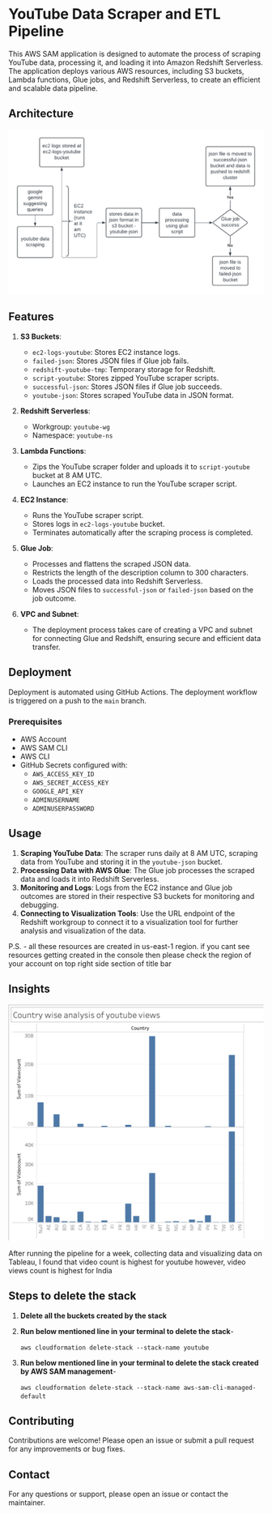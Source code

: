 # YouTube Data Scraper and ETL Pipeline

This AWS SAM application is designed to automate the process of scraping YouTube data, processing it, and loading it into Amazon Redshift Serverless. The application deploys various AWS resources, including S3 buckets, Lambda functions, Glue jobs, and Redshift Serverless, to create an efficient and scalable data pipeline.

## Architecture

![Architecture Diagram](architecture.png)

## Features

1. **S3 Buckets**: 
   - `ec2-logs-youtube`: Stores EC2 instance logs.
   - `failed-json`: Stores JSON files if Glue job fails.
   - `redshift-youtube-tmp`: Temporary storage for Redshift.
   - `script-youtube`: Stores zipped YouTube scraper scripts.
   - `successful-json`: Stores JSON files if Glue job succeeds.
   - `youtube-json`: Stores scraped YouTube data in JSON format.

2. **Redshift Serverless**:
   - Workgroup: `youtube-wg`
   - Namespace: `youtube-ns`

3. **Lambda Functions**:
   - Zips the YouTube scraper folder and uploads it to `script-youtube` bucket at 8 AM UTC.
   - Launches an EC2 instance to run the YouTube scraper script.

4. **EC2 Instance**:
   - Runs the YouTube scraper script.
   - Stores logs in `ec2-logs-youtube` bucket.
   - Terminates automatically after the scraping process is completed.

5. **Glue Job**:
   - Processes and flattens the scraped JSON data.
   - Restricts the length of the description column to 300 characters.
   - Loads the processed data into Redshift Serverless.
   - Moves JSON files to `successful-json` or `failed-json` based on the job outcome.

6. **VPC and Subnet**:
   - The deployment process takes care of creating a VPC and subnet for connecting Glue and Redshift, ensuring secure and efficient data transfer.

## Deployment

Deployment is automated using GitHub Actions. The deployment workflow is triggered on a push to the `main` branch.

### Prerequisites

- AWS Account
- AWS SAM CLI
- AWS CLI
- GitHub Secrets configured with:
  - `AWS_ACCESS_KEY_ID`
  - `AWS_SECRET_ACCESS_KEY`
  - `GOOGLE_API_KEY`
  - `ADMINUSERNAME`
  - `ADMINUSERPASSWORD`

## Usage

1. **Scraping YouTube Data**: The scraper runs daily at 8 AM UTC, scraping data from YouTube and storing it in the `youtube-json` bucket.
2. **Processing Data with AWS Glue**: The Glue job processes the scraped data and loads it into Redshift Serverless.
3. **Monitoring and Logs**: Logs from the EC2 instance and Glue job outcomes are stored in their respective S3 buckets for monitoring and debugging.
4. **Connecting to Visualization Tools**: Use the URL endpoint of the Redshift workgroup to connect it to a visualization tool for further analysis and visualization of the data.

P.S. - all these resources are created in us-east-1 region. if you cant see resources getting created in the console then please check the region of your account on top right side section of title bar  

## Insights

![Youtube Analytics](youtube_analytics.png)

After running the pipeline for a week, collecting data and visualizing data on Tableau, I found that video count is highest for youtube however, video views count is highest for India

## Steps to delete the stack

1. **Delete all the buckets created by the stack**
2. **Run below mentioned line in your terminal to delete the stack**- 

    ```aws cloudformation delete-stack --stack-name youtube```
3. **Run below mentioned line in your terminal to delete the stack created by AWS SAM management**-

    ```aws cloudformation delete-stack --stack-name aws-sam-cli-managed-default```

## Contributing

Contributions are welcome! Please open an issue or submit a pull request for any improvements or bug fixes.

## Contact

For any questions or support, please open an issue or contact the maintainer.
